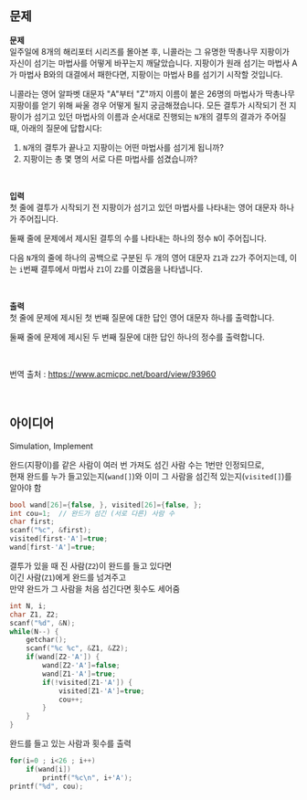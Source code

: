 ## 문제
**문제**  
일주일에 8개의 해리포터 시리즈를 몰아본 후, 니콜라는 그 유명한 딱총나무 지팡이가 자신이 섬기는 마법사를 어떻게 바꾸는지 깨달았습니다. 지팡이가 원래 섬기는 마법사 A가 마법사 B와의 대결에서 패한다면, 지팡이는 마법사 B를 섬기기 시작할 것입니다.

니콜라는 영어 알파벳 대문자 "A"부터 "Z"까지 이름이 붙은 26명의 마법사가 딱총나무 지팡이를 얻기 위해 싸울 경우 어떻게 될지 궁금해졌습니다. 모든 결투가 시작되기 전 지팡이가 섬기고 있던 마법사의 이름과 순서대로 진행되는 `N`개의 결투의 결과가 주어질 때, 아래의 질문에 답합시다:
1. `N`개의 결투가 끝나고 지팡이는 어떤 마법사를 섬기게 됩니까?
2. 지팡이는 총 몇 명의 서로 다른 마법사를 섬겼습니까?

<br/>

**입력**  
첫 줄에 결투가 시작되기 전 지팡이가 섬기고 있던 마법사를 나타내는 영어 대문자 하나가 주어집니다.

둘째 줄에 문제에서 제시된 결투의 수를 나타내는 하나의 정수 `N`이 주어집니다.

다음 `N`개의 줄에 하나의 공백으로 구분된 두 개의 영어 대문자 `Z1`과 `Z2`가 주어지는데, 이는 `i`번째 결투에서 마법사 `Z1`이 `Z2`를 이겼음을 나타냅니다.

<br/>

**출력**  
첫 줄에 문제에 제시된 첫 번째 질문에 대한 답인 영어 대문자 하나를 출력합니다.

둘째 줄에 문제에 제시된 두 번째 질문에 대한 답인 하나의 정수를 출력합니다.

<br/>

번역 출처 : https://www.acmicpc.net/board/view/93960

<br/>

## 아이디어
Simulation, Implement

완드(지팡이)를 같은 사람이 여러 번 가져도 섬긴 사람 수는 1번만 인정되므로,  
현재 완드를 누가 들고있는지(`wand[]`)와 이미 그 사람을 섬긴적 있는지(`visited[]`)를 알아야 함
```c
bool wand[26]={false, }, visited[26]={false, };
int cou=1;	// 완드가 섬긴 (서로 다른) 사람 수
char first;
scanf("%c", &first);
visited[first-'A']=true;
wand[first-'A']=true;
```
결투가 있을 때 진 사람(`Z2`)이 완드를 들고 있다면  
이긴 사람(`Z1`)에게 완드를 넘겨주고  
만약 완드가 그 사람을 처음 섬긴다면 횟수도 세어줌
```c
int N, i;
char Z1, Z2;
scanf("%d", &N);
while(N--) {
	getchar();
	scanf("%c %c", &Z1, &Z2);
	if(wand[Z2-'A']) {
		wand[Z2-'A']=false;
		wand[Z1-'A']=true;
		if(!visited[Z1-'A']) {
			visited[Z1-'A']=true;
			cou++;
		}
	}
}
```
완드를 들고 있는 사람과 횟수를 출력
```c
for(i=0 ; i<26 ; i++)
	if(wand[i])
		printf("%c\n", i+'A');
printf("%d", cou);
```